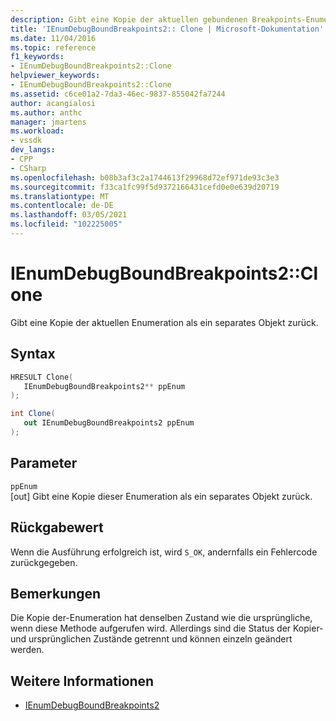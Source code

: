 ```yaml
---
description: Gibt eine Kopie der aktuellen gebundenen Breakpoints-Enumeration als separates Objekt zurück.
title: 'IEnumDebugBoundBreakpoints2:: Clone | Microsoft-Dokumentation'
ms.date: 11/04/2016
ms.topic: reference
f1_keywords:
- IEnumDebugBoundBreakpoints2::Clone
helpviewer_keywords:
- IEnumDebugBoundBreakpoints2::Clone
ms.assetid: c6ce01a2-7da3-46ec-9837-855042fa7244
author: acangialosi
ms.author: anthc
manager: jmartens
ms.workload:
- vssdk
dev_langs:
- CPP
- CSharp
ms.openlocfilehash: b08b3af3c2a1744613f29968d72ef971de93c3e3
ms.sourcegitcommit: f33ca1fc99f5d9372166431cefd0e0e639d20719
ms.translationtype: MT
ms.contentlocale: de-DE
ms.lasthandoff: 03/05/2021
ms.locfileid: "102225005"
---
```

# <a name="ienumdebugboundbreakpoints2clone"></a>IEnumDebugBoundBreakpoints2::Clone
Gibt eine Kopie der aktuellen Enumeration als ein separates Objekt zurück.

## <a name="syntax"></a>Syntax

```cpp
HRESULT Clone(
   IEnumDebugBoundBreakpoints2** ppEnum
);
```

```csharp
int Clone(
   out IEnumDebugBoundBreakpoints2 ppEnum
);
```

## <a name="parameters"></a>Parameter
`ppEnum`\
[out] Gibt eine Kopie dieser Enumeration als ein separates Objekt zurück.

## <a name="return-value"></a>Rückgabewert
 Wenn die Ausführung erfolgreich ist, wird `S_OK`, andernfalls ein Fehlercode zurückgegeben.

## <a name="remarks"></a>Bemerkungen
 Die Kopie der-Enumeration hat denselben Zustand wie die ursprüngliche, wenn diese Methode aufgerufen wird. Allerdings sind die Status der Kopier-und ursprünglichen Zustände getrennt und können einzeln geändert werden.

## <a name="see-also"></a>Weitere Informationen
- [IEnumDebugBoundBreakpoints2](../../../extensibility/debugger/reference/ienumdebugboundbreakpoints2.md)
